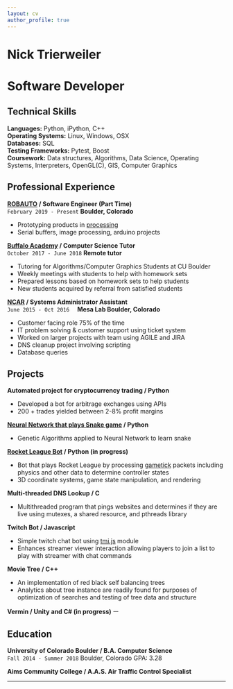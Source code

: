 ```yaml
---
layout: cv
author_profile: true
---
```


# Nick Trierweiler
# Software Developer

## Technical Skills
**Languages:** Python, iPython, C++  
**Operating Systems:**  Linux, Windows, OSX  
**Databases:** SQL  
**Testing Frameworks:** Pytest, Boost  
**Coursework:** Data structures, Algorithms, Data Science, Operating Systems, Interpreters, OpenGL(C), GIS, Computer Graphics  

## Professional Experience

**[ROBAUTO][1] / Software Engineer (Part Time)**  
`February 2019 - Present`
**Boulder, Colorado**
- Prototyping products in [processing][6]
- Serial buffers, image processing, arduino projects

**[Buffalo Academy][2] / Computer Science Tutor**  
`October 2017 - June 2018`
**Remote tutor**
- Tutoring for Algorithms/Computer Graphics Students at CU Boulder
- Weekly meetings with students to help with homework sets
- Prepared lessons based on homework sets to help students
- New students acquired by referral from satisfied students

**[NCAR][3] / Systems Administrator Assistant**  
`June 2015 - Oct 2016  `
**Mesa Lab Boulder, Colorado**
- Customer facing role 75% of the time
- IT problem solving & customer support using ticket system
- Worked on larger projects with team using AGILE and JIRA
- DNS cleanup project involving scripting
- Database queries

[1]: <https://www.robauto.co/>
[2]: <https://www.buffacademy.com/>
[3]: <https://ncar.ucar.edu/>



## Projects  

**Automated project for cryptocurrency trading / Python**
- Developed a bot for arbitrage exchanges using APIs  
- 200 + trades yielded between 2-8% profit margins  

**[Neural Network that plays Snake game][4]  / Python** 
- Genetic Algorithms applied to Neural Network to learn snake  

**[Rocket League Bot][5] / Python (in progress)**
- Bot that plays Rocket League by processing [gametick][7] packets including physics and other data to determine controller states  
- 3D coordinate systems, game state manipulation, and rendering  

**Multi-threaded DNS Lookup / C**
- Multithreaded program that pings websites and determines if they are live using mutexes, a shared resource, and pthreads library  

**Twitch Bot / Javascript**
- Simple twitch chat bot using [tmi.js][8] module   
- Enhances streamer viewer interaction allowing players to join a list to play with streamer with chat commands  

**Movie Tree / C++**
- An implementation of red black self balancing trees  
- Analytics about tree instance are readily found for purposes of optimization of searches and testing of tree data and structure  

**Vermin / Unity and C# (in progress)**
ㅡ
## Education

**University of Colorado Boulder / B.A. Computer Science**  
`Fall 2014 - Summer 2018`
Boulder, Colorado GPA: 3.28

**Aims Community College / A.A.S. Air Traffic Control Specialist**

[4]: <https://github.com/kicksent/SnakePythonP5NeuralNet>
[5]: <https://github.com/kicksent/my_rlbot>
[6]: <https://https://processing.org>
[7]: <https://github.com/RLBot/RLBotPythonExample/wiki/Input-and-Output-Data>
[8]: <https://docs.tmijs.org/>

<!-- ### Footer

Last updated: March 2019 -->



------------------------------------
